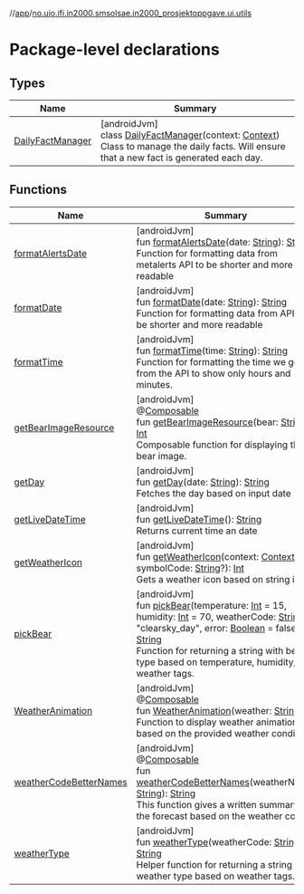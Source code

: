 //[app](../../index.md)/[no.uio.ifi.in2000.smsolsae.in2000_prosjektoppgave.ui.utils](index.md)

# Package-level declarations

## Types

| Name | Summary |
|---|---|
| [DailyFactManager](-daily-fact-manager/index.md) | [androidJvm]<br>class [DailyFactManager](-daily-fact-manager/index.md)(context: [Context](https://developer.android.com/reference/kotlin/android/content/Context.html))<br>Class to manage the daily facts. Will ensure that a new fact is generated each day. |

## Functions

| Name | Summary |
|---|---|
| [formatAlertsDate](format-alerts-date.md) | [androidJvm]<br>fun [formatAlertsDate](format-alerts-date.md)(date: [String](https://kotlinlang.org/api/latest/jvm/stdlib/kotlin/-string/index.html)): [String](https://kotlinlang.org/api/latest/jvm/stdlib/kotlin/-string/index.html)<br>Function for formatting data from metalerts API to be shorter and more readable |
| [formatDate](format-date.md) | [androidJvm]<br>fun [formatDate](format-date.md)(date: [String](https://kotlinlang.org/api/latest/jvm/stdlib/kotlin/-string/index.html)): [String](https://kotlinlang.org/api/latest/jvm/stdlib/kotlin/-string/index.html)<br>Function for formatting data from API to be shorter and more readable |
| [formatTime](format-time.md) | [androidJvm]<br>fun [formatTime](format-time.md)(time: [String](https://kotlinlang.org/api/latest/jvm/stdlib/kotlin/-string/index.html)): [String](https://kotlinlang.org/api/latest/jvm/stdlib/kotlin/-string/index.html)<br>Function for formatting the time we get from the API to show only hours and minutes. |
| [getBearImageResource](get-bear-image-resource.md) | [androidJvm]<br>@[Composable](https://developer.android.com/reference/kotlin/androidx/compose/runtime/Composable.html)<br>fun [getBearImageResource](get-bear-image-resource.md)(bear: [String](https://kotlinlang.org/api/latest/jvm/stdlib/kotlin/-string/index.html)): [Int](https://kotlinlang.org/api/latest/jvm/stdlib/kotlin/-int/index.html)<br>Composable function for displaying the bear image. |
| [getDay](get-day.md) | [androidJvm]<br>fun [getDay](get-day.md)(date: [String](https://kotlinlang.org/api/latest/jvm/stdlib/kotlin/-string/index.html)): [String](https://kotlinlang.org/api/latest/jvm/stdlib/kotlin/-string/index.html)<br>Fetches the day based on input date |
| [getLiveDateTime](get-live-date-time.md) | [androidJvm]<br>fun [getLiveDateTime](get-live-date-time.md)(): [String](https://kotlinlang.org/api/latest/jvm/stdlib/kotlin/-string/index.html)<br>Returns current time an date |
| [getWeatherIcon](get-weather-icon.md) | [androidJvm]<br>fun [getWeatherIcon](get-weather-icon.md)(context: [Context](https://developer.android.com/reference/kotlin/android/content/Context.html), symbolCode: [String](https://kotlinlang.org/api/latest/jvm/stdlib/kotlin/-string/index.html)?): [Int](https://kotlinlang.org/api/latest/jvm/stdlib/kotlin/-int/index.html)<br>Gets a weather icon based on string input |
| [pickBear](pick-bear.md) | [androidJvm]<br>fun [pickBear](pick-bear.md)(temperature: [Int](https://kotlinlang.org/api/latest/jvm/stdlib/kotlin/-int/index.html) = 15, humidity: [Int](https://kotlinlang.org/api/latest/jvm/stdlib/kotlin/-int/index.html) = 70, weatherCode: [String](https://kotlinlang.org/api/latest/jvm/stdlib/kotlin/-string/index.html) = &quot;clearsky_day&quot;, error: [Boolean](https://kotlinlang.org/api/latest/jvm/stdlib/kotlin/-boolean/index.html) = false): [String](https://kotlinlang.org/api/latest/jvm/stdlib/kotlin/-string/index.html)<br>Function for returning a string with bear-type based on temperature, humidity, and weather tags. |
| [WeatherAnimation](-weather-animation.md) | [androidJvm]<br>@[Composable](https://developer.android.com/reference/kotlin/androidx/compose/runtime/Composable.html)<br>fun [WeatherAnimation](-weather-animation.md)(weather: [String](https://kotlinlang.org/api/latest/jvm/stdlib/kotlin/-string/index.html))<br>Function to display weather animations based on the provided weather condition. |
| [weatherCodeBetterNames](weather-code-better-names.md) | [androidJvm]<br>@[Composable](https://developer.android.com/reference/kotlin/androidx/compose/runtime/Composable.html)<br>fun [weatherCodeBetterNames](weather-code-better-names.md)(weatherName: [String](https://kotlinlang.org/api/latest/jvm/stdlib/kotlin/-string/index.html)): [String](https://kotlinlang.org/api/latest/jvm/stdlib/kotlin/-string/index.html)<br>This function gives a written summary of the forecast based on the weather code |
| [weatherType](weather-type.md) | [androidJvm]<br>fun [weatherType](weather-type.md)(weatherCode: [String](https://kotlinlang.org/api/latest/jvm/stdlib/kotlin/-string/index.html)): [String](https://kotlinlang.org/api/latest/jvm/stdlib/kotlin/-string/index.html)<br>Helper function for returning a string with weather type based on weather tags. |
